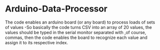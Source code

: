 # Arduino-Data-Processor
The code enables an arduino board (or any board) to process loads of sets of values
-So basically the code turns CSV into an array of 20 values, the values should be typed in the serial monitor separated with ,of course, commas, then the code enables the board to recognize each value and assign it to its respective index.
